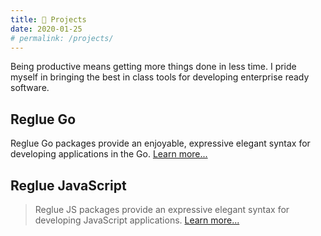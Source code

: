 ```yaml
---
title: 💼 Projects
date: 2020-01-25
# permalink: /projects/
---
```


Being productive means getting more things done in less time. I pride myself in bringing the best in class tools for developing enterprise ready software.

## Reglue Go

Reglue Go packages provide an enjoyable, expressive elegant syntax for developing applications in the Go. [Learn more...](https://reglue4go.github.io)

## Reglue JavaScript

> Reglue JS packages provide an expressive elegant syntax for developing JavaScript applications. [Learn more...](https://reglue4js.github.io)
